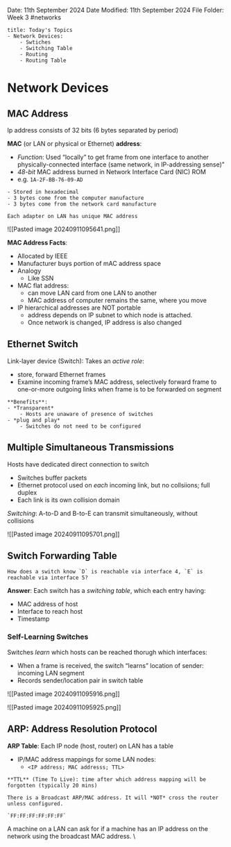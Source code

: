 Date: 11th September 2024
Date Modified: 11th September 2024
File Folder: Week 3
#networks

```ad-summary
title: Today's Topics
- Network Devices:
	- Swtiches
	- Switching Table
	- Routing
	- Routing Table
```

# Network Devices

## MAC Address

Ip address consists of 32 bits (6 bytes separated by period)

**MAC** (or LAN or physical or Ethernet) **address**:
- *Function*: Used “locally” to get frame from one interface to another physically-connected interface (same network, in IP-addressing sense)"
- *48-bit* MAC address burned in Network Interface Card (NIC) ROM
- e.g. `1A-2F-BB-76-09-AD`

```ad-note
- Stored in hexadecimal
- 3 bytes come from the computer manufacture
- 3 bytes come from the network card manufacture
```

```ad-important
Each adapter on LAN has unique MAC address
```

![[Pasted image 20240911095641.png]]

**MAC Address Facts**:
- Allocated by IEEE
- Manufacturer buys portion of mAC address space
- Analogy
	- Like SSN
- MAC flat address:
	- can move LAN card from one LAN to another  
	- MAC address of computer remains the same, where you move
- IP hierarchical addresses are NOT portable
	- address depends on IP subnet to which node is attached.  
	- Once network is changed, IP address is also changed

## Ethernet Switch

Link-layer device (Switch): Takes an *active role*:
- store, forward Ethernet frames
- Examine incoming frame’s MAC address, selectively forward frame to one-or-more outgoing links when frame is to be forwarded on segment

```ad-note
**Benefits**:
- *Transparent*
	- Hosts are unaware of presence of switches
- *plug and play*
	- Switches do not need to be configured
```

## Multiple Simultaneous Transmissions

Hosts have dedicated direct connection to switch
- Switches buffer packets
- Ethernet protocol used on *each* incoming link, but no collsiions; full duplex
- Each link is its own collision domain

*Switching*: A-to-D and B-to-E can transmit simultaneously, without collisions

![[Pasted image 20240911095701.png]]

## Switch Forwarding Table

```ad-question
How does a switch know `D` is reachable via interface 4, `E` is reachable via interface 5?
```

**Answer**: Each switch has a *switching table*, which each entry having:
- MAC address of host
- Interface to reach host
- Timestamp

### Self-Learning Switches

Switches *learn* which hosts can be reached thorugh which interfaces:
- When a frame is received, the switch “learns” location of sender: incoming LAN segment
- Records sender/location pair in switch table

![[Pasted image 20240911095916.png]]

![[Pasted image 20240911095925.png]]

## ARP: Address Resolution Protocol

**ARP Table**: Each IP node (host, router) on LAN has a table
- IP/MAC address mappings for some LAN nodes:
	- `<IP address; MAC addresss; TTL>`

```ad-note
**TTL** (Time To Live): time after which address mapping will be forgotten (typically 20 mins)
```

```ad-important
There is a Broadcast ARP/MAC address. It will *NOT* cross the router unless configured.

`FF:FF:FF:FF:FF:FF`
```

A machine on a LAN can ask for if a machine has an IP address on the network using the broadcast MAC address.
\

